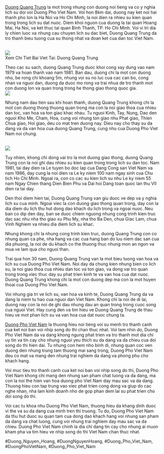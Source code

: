 <p>
		<a href="https://duongphovietnam.com/duong-quang-trung/">Duong Quang Trung</a> la mot trong nhung con duong noi tieng va co y nghia lich su doi voi Duong Pho Viet Nam. Voi hon 8km dai, duong nay ket noi hai thanh pho lon la Ha Noi va Ho Chi Minh, la noi dien ra nhieu su kien quan trong trong lich su dat nuoc. Diem khoi nguon cua duong la tai quan Hoang Mai, Ha Noi, va ket thuc tai quan Binh Thanh, TP. Ho Chi Minh. Voi vi tri dia ly chien luoc va nhung cau chuyen lich su dac biet, Duong Quang Trung da tro thanh bieu tuong cua su thong nhat va doan ket cua dan toc Viet Nam.
	</p><br><img src="https://duongphovietnam.com/wp-content/uploads/2025/03/duong-cao-toc-ninh-binh-hai-phong-tuong-lai-giao-thong-viet-nam-67d3ac1cd4a56.webp"></br>
Xem Chi Tiet Bai Viet Tai: Duong Quang Trung<p>
		Theo cac su sach, duong Quang Trung duoc khoi cong xay dung vao nam 1979 va hoan thanh vao nam 1981. Ban dau, duong chi la mot con duong nho, be rong chi khoang 5m, nhung voi su no luc cua cac can bo, cong nhan va nguoi dan, duong da duoc mo rong va trai nhua de tro thanh mot con duong lon va quan trong trong he thong giao thong quoc gia.
	<br><img src="https://duongphovietnam.com/wp-content/uploads/2025/03/logo-duongphovietnam.com_.png"></br><p>
		Nhung nam dau tien sau khi hoan thanh, duong Quang Trung khong chi la mot con duong thong thuong quan trong ma con la noi giao thoa cua nhieu dan toc, van hoa va ton giao khac nhau. Tu nguoi Kinh, Tay, Nung, Dao den nguoi Kho Me, Cham, Hoa, cung voi nhung ton giao nhu Phat giao, Thien Chua giao, Hoi giao, deu co mat tren duong nay. Dieu nay cho thay su da dang va da van hoa cua duong Quang Trung, cung nhu cua Duong Pho Viet Nam noi chung.
	</p><br><img src="https://duongphovietnam.com/wp-content/uploads/2025/03/duong-dien-bien-phu-dau-an-lich-su-huy-hoang-cua-dan-toc-viet-nam-67d3ac58270c6.webp"></br><p>
		Tuy nhien, khong chi dong vai tro la mot duong giao thong, duong Quang Trung con la noi ghi dau nhieu su kien quan trong trong lich su dan toc. Nam 1981, tai day dien ra Le tuyen bo doc lap cua Dang Cong san Viet Nam va nam 1986, day cung la noi dien ra Le ky niem 100 nam ngay sinh cua Chu tich Ho Chi Minh. Ngoai ra, con co cac su kien lich su nhu Le ky niem 55 nam Ngay Chien thang Dien Bien Phu va Dai hoi Dang toan quoc lan thu VII dien ra tai day.
	<p>
		Den thoi diem hien tai, Duong Quang Trung van giu duoc ve dep va y nghia lich su cua minh. Ngoai viec la con duong giao thong quan trong, day con la dia diem du lich thu hut dong dao khach du lich trong va ngoai nuoc. Neu ban co dip den day, ban se duoc chiem nguong nhung cong trinh kien truc dac sac nhu nha tho giao xu Phu My, nha tho Ba Den, chua Giac Lam, chua Vinh Nghiem va nhieu dia diem lich su khac.
	</p><p>
		Nhung khong chi la nhung cong trinh kien truc, duong Quang Trung con co nhung quan ca phe, nha hang va cac cua hang ban do luu niem dac san cua dia phuong, la noi de du khach co the thuong thuc nhung mon an ngon va mua ve lam qua cho nguoi than.
	<p>
		Trai qua hon 30 nam, Duong Quang Trung van la mot bieu tuong van hoa va lich su cua Duong Pho Viet Nam. Noi day da chung kien nhung bien co lich su, la noi giao thoa cua nhieu dan toc va ton giao, va dong vai tro quan trong trong viec thuc day su phat trien kinh te va van hoa cua dat nuoc. Duong Quang Trung khong chi la mot con duong dep ma con la mot huyen thoai cua Duong Pho Viet Nam.
	</p><p>
		Voi nhung gia tri ve lich su, van hoa va kinh te, Duong Quang Trung da va dang la niem tu hao cua nguoi dan Viet Nam. Khong chi la noi de di lai, duong nay con la noi de ghi dau nhung dau an quan trong trong cuoc song cua nguoi Viet. Hay cung den va tim hieu ve Duong Quang Trung de thau hieu ve mot phan lich su va van hoa cua dat nuoc chung ta.
	</p><p><a href="https://duongphovietnam.com/">Duong Pho Viet Nam</a> la thuong hieu noi tieng voi su menh tro thanh canh cua ket noi ban voi nhip song do thi chan thuc nhat. Voi tam nhin do, Duong Pho Viet Nam da va dang khong ngung phat trien va tro thanh mot dia chi uy tin va tin cay cho nhung nguoi yeu thich su da dang va da chieu cua doi song do thi hien dai. Tu nhung con hem nho binh di, nhung quan coc ven duong den nhung trung tam thuong mai sang trong, Duong Pho Viet Nam deu co mat va mang den nhung trai nghiem da dang va phong phu cho khach hang.

Voi muc tieu tro thanh canh cua ket noi ban voi nhip song do thi, Duong Pho Viet Nam khong chi mang den nhung san pham chat luong va da dang, ma con la noi the hien van hoa duong pho Viet Nam day mau sac va da dang. Thuong hieu con tap trung vao viec phat trien cong dong va giup do cac nghe nhan, nha lam kinh doanh nho de gop phan dem lai su phat trien cho doi song do thi.

Voi cac tu khoa nhu Duong Pho Viet Nam, thuong hieu da khang dinh duoc vi the va su da dang cua minh tren thi truong. Tu do, Duong Pho Viet Nam da thu hut duoc su quan tam cua dong dao khach hang voi nhung san pham da dang va chat luong, cung voi nhung trai nghiem day mau sac va da chieu. Duong Pho Viet Nam chinh la dia chi dang tin cay cho nhung ai muon kham pha va tim hieu ve nhip song do thi Viet Nam chan thuc nhat.</p>
#Duong_Nguyen_Hoang, #DuongNguyenHoang, #Duong_Pho_Viet_Nam, #DuongPhoVietNam, #Duong_Pho_Viet_Nam
